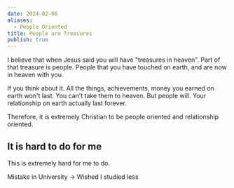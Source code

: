 ```yaml
---
date: 2024-02-06
aliases:
  - People Oriented
title: People are Treasures
publish: true
---
```


I believe that when Jesus said you will have "treasures in heaven". Part of that treasure is people. People that you have touched on earth, and are now in heaven with you.

If you think about it. All the things, achievements, money you earned on earth won't last. You can't take them to heaven. But people will. Your relationship on earth actually last forever.

Therefore, it is extremely Christian to be people oriented and relationship oriented.

## It is hard to do for me
This is extremely hard for me to do. 


Mistake in University -> Wished I studied less